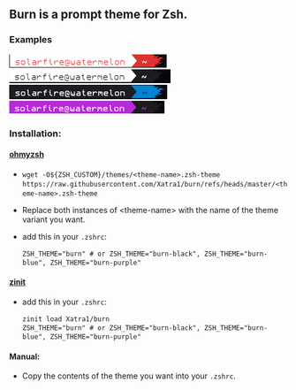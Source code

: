 ## Burn is a prompt theme for Zsh.  

### Examples
![screenshot showing Burn](screenshots/screenshot.png)  
![screenshot showing Burn Black](screenshots/screenshot2.png)  
![screenshot showing Burn Blue](screenshots/screenshot3.png)  
![screenshot showing Burn Purple](screenshots/screenshot4.png)  

### Installation:

#### [ohmyzsh](https://github.com/ohmyzsh/ohmyzsh)
- `wget -O${ZSH_CUSTOM}/themes/<theme-name>.zsh-theme https://raw.githubusercontent.com/Xatra1/burn/refs/heads/master/<theme-name>.zsh-theme`
* Replace both instances of \<theme-name\> with the name of the theme variant you want.
- add this in your `.zshrc`:
    ```shell
    ZSH_THEME="burn" # or ZSH_THEME="burn-black", ZSH_THEME="burn-blue", ZSH_THEME="burn-purple"
    ```
#### [zinit](https://github.com/zdharma-continuum/zinit)
- add this in your `.zshrc`:
    ```shell
    zinit load Xatra1/burn
    ZSH_THEME="burn" # or ZSH_THEME="burn-black", ZSH_THEME="burn-blue", ZSH_THEME="burn-purple"
    ```
#### Manual:
- Copy the contents of the theme you want into your ``.zshrc``.
